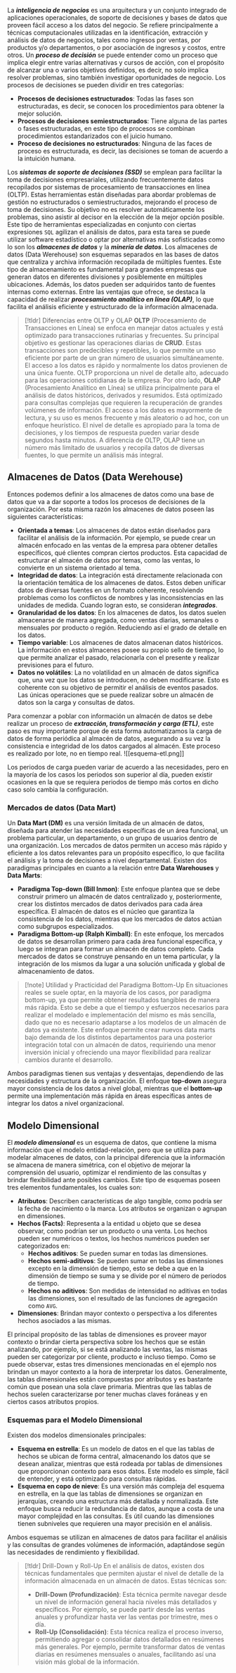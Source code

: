 La ***inteligencia de negocios*** es una arquitectura y un conjunto integrado de aplicaciones operacionales, de soporte de decisiones y bases de datos que proveen fácil acceso a los datos del negocio. Se refiere principalmente a técnicas computacionales utilizadas en la identificación, extracción y análisis de datos de negocios, tales como ingresos por ventas, por productos y/o departamentos, o por asociación de ingresos y costos, entre otros.
Un ***proceso de decisión*** se puede entender como un proceso que implica elegir entre varias alternativas y cursos de acción, con el propósito de alcanzar una o varios objetivos definidos, es decir, no solo implica resolver problemas, sino también investigar oportunidades de negocio. Los procesos de decisiones se pueden dividir en tres categorías:
- **Procesos de decisiones estructurados**: Todas las fases son estructuradas, es decir, se conocen los procedimientos para obtener la mejor solución.
- **Procesos de decisiones semiestructurados**: Tiene alguna de las partes o fases estructuradas, en este tipo de procesos se combinan procedimientos estandarizados con el juicio humano.
- **Proceso de decisiones no estructurados**: Ninguna de las faces de proceso es estructurada, es decir, las decisiones se toman de acuerdo a la intuición humana.

Los ***sistemas de soporte de decisiones (SSD)*** se emplean para facilitar la toma de decisiones empresariales, utilizando frecuentemente datos recopilados por sistemas de procesamiento de transacciones en línea (OLTP). Estas herramientas están diseñadas para abordar problemas de gestión no estructurados o semiestructurados, mejorando el proceso de toma de decisiones. Su objetivo no es resolver automáticamente los problemas, sino asistir al decisor en la elección de la mejor opción posible.
Este tipo de herramientas especializadas en conjunto con ciertas expresiones `SQL` agilizan el análisis de datos, para esta tarea se puede utilizar software estadístico o optar por alternativas más sofisticadas como lo son los ***almacenes de datos*** y la ***minería de datos***.
Los almacenes de datos (Data Werehouse) son esquemas separados en las bases de datos que centraliza y archiva información recopilada de múltiples fuentes. Este tipo de almacenamiento es fundamental para grandes empresas que generan datos en diferentes divisiones y posiblemente en múltiples ubicaciones. Además, los datos pueden ser adquiridos tanto de fuentes internas como externas. Entre las ventajas que ofrece, se destaca la capacidad de realizar ***procesamiento analítico en línea (OLAP)***, lo que facilita el análisis eficiente y estructurado de la información almacenada.
>[!tldr] Diferencias entre OLTP y OLAP
>**OLTP** (Procesamiento de Transacciones en Línea) se enfoca en manejar datos actuales y está optimizado para transacciones rutinarias y frecuentes. Su principal objetivo es gestionar las operaciones diarias de **CRUD**. Estas transacciones son predecibles y repetibles, lo que permite un uso eficiente por parte de un gran número de usuarios simultáneamente. El acceso a los datos es rápido y normalmente los datos provienen de una única fuente. OLTP proporciona un nivel de detalle alto, adecuado para las operaciones cotidianas de la empresa.
>Por otro lado, **OLAP** (Procesamiento Analítico en Línea) se utiliza principalmente para el análisis de datos históricos, derivados y resumidos. Está optimizado para consultas complejas que requieren la recuperación de grandes volúmenes de información. El acceso a los datos es mayormente de lectura, y su uso es menos frecuente y más aleatorio o ad hoc, con un enfoque heurístico. El nivel de detalle es apropiado para la toma de decisiones, y los tiempos de respuesta pueden variar desde segundos hasta minutos. A diferencia de OLTP, OLAP tiene un número más limitado de usuarios y recopila datos de diversas fuentes, lo que permite un análisis más integral.
## Almacenes de Datos (Data Werehouse)
Entonces podemos definir a los almacenes de datos como una base de datos que va a dar soporte a todos los procesos de decisiones de la organización. Por esta misma razón los almacenes de datos poseen las siguientes características:
- **Orientada a temas**: Los almacenes de datos están diseñados para facilitar el análisis de la información. Por ejemplo, se puede crear un almacén enfocado en las ventas de la empresa para obtener detalles específicos, qué clientes compran ciertos productos. Esta capacidad de estructurar el almacén de datos por temas, como las ventas, lo convierte en un sistema orientado al tema.
- **Integridad de datos**: La integración está directamente relacionada con la orientación temática de los almacenes de datos. Estos deben unificar datos de diversas fuentes en un formato coherente, resolviendo problemas como los conflictos de nombres y las inconsistencias en las unidades de medida. Cuando logran esto, se consideran ***integrados***.
- **Granularidad de los datos**: En los almacenes de datos, los datos suelen almacenarse de manera agregada, como ventas diarias, semanales o mensuales por producto o región. Reduciendo así el grado de detalle en los datos.
- **Tiempo variable**: Los almacenes de datos almacenan datos históricos. La información en estos almacenes posee su propio sello de tiempo, lo que permite analizar el pasado, relacionarla con el presente y realizar previsiones para el futuro.
- **Datos no volátiles**: La no volatilidad en un almacén de datos significa que, una vez que los datos se introducen, no deben modificarse. Esto es coherente con su objetivo de permitir el análisis de eventos pasados. Las únicas operaciones que se puede realizar sobre un almacén de datos son la carga y consultas de datos.

Para comenzar a poblar con información un almacén de datos se debe realizar un proceso de ***extracción, transformación y carga (ETL)***, este paso es muy importante porque de esta forma automatizamos la carga de datos de forma periódica al almacén de datos, asegurando a su vez la consistencia e integridad de los datos cargados al almacén. Este proceso es realizado por lote, no en tiempo real.
![[esquema-etl.png]]

Los periodos de carga pueden variar de acuerdo a las necesidades, pero en la mayoría de los casos los periodos son superior al día, pueden existir ocasiones en la que se requiera periodos de tiempo más cortos en dicho caso solo cambia la configuración.
### Mercados de datos (Data Mart)
Un **Data Mart (DM)** es una versión limitada de un almacén de datos, diseñada para atender las necesidades específicas de un área funcional, un problema particular, un departamento, o un grupo de usuarios dentro de una organización. Los mercados de datos permiten un acceso más rápido y eficiente a los datos relevantes para un propósito específico, lo que facilita el análisis y la toma de decisiones a nivel departamental.
Existen dos paradigmas principales en cuanto a la relación entre **Data Warehouses** y **Data Marts**:
- **Paradigma Top-down (Bill Inmon)**: Este enfoque plantea que se debe construir primero un almacén de datos centralizado y, posteriormente, crear los distintos mercados de datos derivados para cada área específica. El almacén de datos es el núcleo que garantiza la consistencia de los datos, mientras que los mercados de datos actúan como subgrupos especializados.
- **Paradigma Bottom-up (Ralph Kimball)**: En este enfoque, los mercados de datos se desarrollan primero para cada área funcional específica, y luego se integran para formar un almacén de datos completo. Cada mercados de datos se construye pensando en un tema particular, y la integración de los mismos da lugar a una solución unificada y global de almacenamiento de datos.

>[!note] Utilidad y Practicidad del Paradigma Bottom-Up
>En situaciones reales se suele optar, en la mayoría de los casos, por paradigma bottom-up, ya que permite obtener resultados tangibles de manera más rápida. Esto se debe a que el tiempo y esfuerzos necesarios para realizar el modelado e implementación del mismo es más sencilla, dado que no es necesario adaptarse a los modelos de un almacén de datos ya existente.
>Este enfoque permite crear nuevos data marts bajo demanda de los distintos departamentos para una posterior integración total con un almacén de datos, requiriendo una menor inversión inicial y ofreciendo una mayor flexibilidad para realizar cambios durante el desarrollo.

Ambos paradigmas tienen sus ventajas y desventajas, dependiendo de las necesidades y estructura de la organización. El enfoque **top-down** asegura mayor consistencia de los datos a nivel global, mientras que el **bottom-up** permite una implementación más rápida en áreas específicas antes de integrar los datos a nivel organizacional.
## Modelo Dimensional
El ***modelo dimensional*** es un esquema de datos, que contiene la misma información que el modelo entidad-relación, pero que se utiliza para modelar almacenes de datos, con la principal diferencia que la información se almacena de manera simétrica, con el objetivo de mejorar la comprensión del usuario, optimizar el rendimiento de las consultas y brindar flexibilidad ante posibles cambios. Este tipo de esquemas poseen tres elementos fundamentales, los cuales son:
- **Atributos**: Describen características de algo tangible, como podría ser la fecha de nacimiento o la marca. Los atributos se organizan o agrupan en dimensiones.
- **Hechos (Facts)**: Representa a la entidad u objeto que se desea observar, como podrían ser un producto o una venta. Los hechos pueden ser numéricos o textos, los hechos numéricos pueden ser categorizados en:
	- **Hechos aditivos**: Se pueden sumar en todas las dimensiones.
	- **Hechos semi-aditivos**: Se pueden sumar en todas las dimensiones excepto en la dimensión de tiempo, esto se debe a que en la dimensión de tiempo se suma y se divide por el número de periodos de tiempo.
	- **Hechos no aditivos**: Son medidas de intensidad no aditivas en todas las dimensiones, son el resultado de las funciones de agregación como `AVG`.
- **Dimensiones**: Brindan mayor contexto o perspectiva a los diferentes hechos asociados a las mismas.

El principal propósito de las tablas de dimensiones es proveer mayor contexto o brindar cierta perspectiva sobre los hechos que se están analizando, por ejemplo, si se está analizando las ventas, las mismas pueden ser categorizar por cliente, producto e incluso tiempo. Como se puede observar, estas tres dimensiones mencionadas en el ejemplo nos brindan un mayor contexto a la hora de interpretar los datos.
Generalmente, las tablas dimensionales están compuestas por atributos y es bastante común que posean una sola clave primaria. Mientras que las tablas de hechos suelen caracterizarse por tener muchas claves foráneas y en ciertos casos atributos propios.
### Esquemas para el Modelo Dimensional
Existen dos modelos dimensionales principales:
- **Esquema en estrella**: Es un modelo de datos en el que las tablas de hechos se ubican de forma central, almacenando los datos que se desean analizar, mientras que está rodeada por tablas de dimensiones que proporcionan contexto para esos datos. Este modelo es simple, fácil de entender, y está optimizado para consultas rápidas.
- **Esquema en copo de nieve**: Es una versión más compleja del esquema en estrella, en la que las tablas de dimensiones se organizan en jerarquías, creando una estructura más detallada y normalizada. Este enfoque busca reducir la redundancia de datos, aunque a costa de una mayor complejidad en las consultas. Es útil cuando las dimensiones tienen subniveles que requieren una mayor precisión en el análisis.

Ambos esquemas se utilizan en almacenes de datos para facilitar el análisis y las consultas de grandes volúmenes de información, adaptándose según las necesidades de rendimiento y flexibilidad.
>[!tldr] Drill-Down y Roll-Up
>En el análisis de datos, existen dos técnicas fundamentales que permiten ajustar el nivel de detalle de la información almacenada en un almacén de datos. Estas técnicas son:
>- **Drill-Down (Profundización)**: Esta técnica permite navegar desde un nivel de información general hacia niveles más detallados y específicos. Por ejemplo, se puede partir desde las ventas anuales y profundizar hasta ver las ventas por trimestre, mes o día.
>- **Roll-Up (Consolidación)**: Esta técnica realiza el proceso inverso, permitiendo agregar o consolidar datos detallados en resúmenes más generales. Por ejemplo, permite transformar datos de ventas diarias en resúmenes mensuales o anuales, facilitando así una visión más global de la información.
